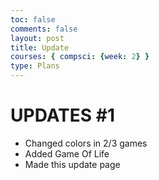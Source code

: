 ```yaml
---
toc: false
comments: false 
layout: post
title: Update
courses: { compsci: {week: 2} }
type: Plans
--- 
```




# UPDATES #1

- Changed colors in 2/3 games
- Added Game Of Life 
- Made this update page